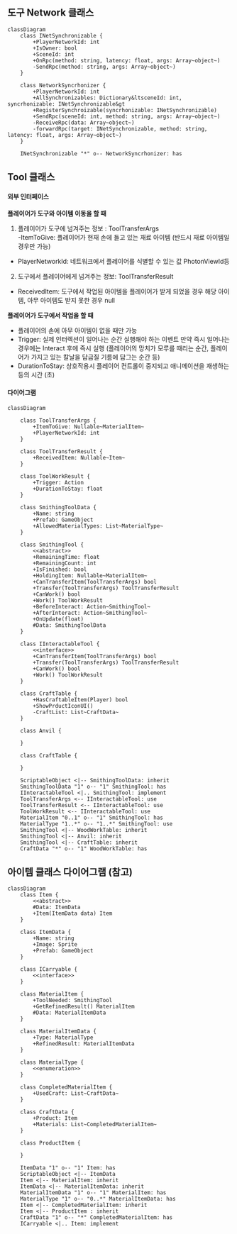 ## 도구 Network 클래스

```mermaid
classDiagram
    class INetSynchronizable {
        +PlayerNetworkId: int
        +IsOwner: bool
        +SceneId: int
        +OnRpc(method: string, latency: float, args: Array~object~)
        -SendRpc(method: string, args: Array~object~)
    }

    class NetworkSyncrhonizer {
        +PlayerNetworkId: int
        +AllSynchronizables: Dictionary&ltsceneId: int, syncrhonizable: INetSynchronizable&gt
        +RegisterSynchroizable(syncrhonizable: INetSynchronizable)
        +SendRpc(sceneId: int, method: string, args: Array~object~)
        -ReceiveRpc(data: Array~object~)
        -forwardRpc(target: INetSynchronizable, method: string, latency: float, args: Array~object~)
    }

    INetSynchronizable "*" o-- NetworkSyncrhonizer: has
```

## Tool 클래스

#### 외부 인터페이스
**플레이어가 도구와 아이템 이동을 할 때**
1.  플레이어가 도구에 넘겨주는 정보 : ToolTransferArgs  
 -ItemToGive: 플레이어가 현재 손에 들고 있는 재료 아이템 (반드시 재료 아이템일 경우만 가능)
- PlayerNetworkId: 네트워크에서 플레이어를 식별할 수 있는 값 PhotonViewId등 
2. 도구에서 플레이어에게 넘겨주는 정보: ToolTransferResult
- ReceivedItem: 도구에서 작업된 아이템을 플레이어가 받게 되었을 경우 해당 아이템, 아무 아이템도 받지 못한 경우 null

**플레이어가 도구에서 작업을 할 때**
- 플레이어의 손에 아무 아이템이 없을 때만 가능
- Trigger: 실제 인터렉션이 일어나는 순간 실행해야 하는 이벤트 만약 즉시 일어나는 경우에는 Interact 후에 즉시 실행
(플레이어의 망치가 모루를 때리는 순간,  플레이어가 가지고 있는 칼날을 담금질 기름에 담그는 순간 등)
- DurationToStay: 상호작용시 플레이어 컨트롤이 중지되고 애니메이션을 재생하는 등의 시간 (초)

####  다이어그램

```mermaid
classDiagram

    class ToolTransferArgs {
        +ItemToGive: Nullable~MaterialItem~
        +PlayerNetworkId: int
    }

    class ToolTransferResult {
        +ReceivedItem: Nullable~Item~
    }

    class ToolWorkResult {
        +Trigger: Action
        +DurationToStay: float
    }

    class SmithingToolData {
        +Name: string
        +Prefab: GameObject
        +AllowedMaterialTypes: List~MaterialType~
    }

	class SmithingTool {
    	<<abstract>>
        +RemainingTime: float 
        +RemainingCount: int
        +IsFinished: bool 
        +HoldingItem: Nullable~MaterialItem~  
        +CanTransferItem(ToolTransferArgs) bool
        +Transfer(ToolTransferArgs) ToolTransferResult
        +CanWork() bool
        +Work() ToolWorkResult
        +BeforeInteract: Action~SmithingTool~
        +AfterInteract: Action~SmithingTool~
        +OnUpdate(float)
        #Data: SmithingToolData
	}

    class IInteractableTool {
        <<interface>>
        +CanTransferItem(ToolTransferArgs) bool
        +Transfer(ToolTransferArgs) ToolTransferResult
        +CanWork() bool
        +Work() ToolWorkResult
    }

    class CraftTable {
        +HasCraftableItem(Player) bool
        +ShowPrductIconUI()
        -CraftList: List~CraftData~
    }

    class Anvil {

    }

    class CraftTable {
        
    }
    
    ScriptableObject <|-- SmithingToolData: inherit
    SmithingToolData "1" o-- "1" SmithingTool: has
    IInteractableTool <|.. SmithingTool: implement
    ToolTransferArgs <-- IInteractableTool: use
    ToolTransferResult <-- IInteractableTool: use
    ToolWorkResult <-- IInteractableTool: use
    MaterialItem "0..1" o-- "1" SmithingTool: has
    MaterialType "1..*" o-- "1..*" SmithingTool: use
    SmithingTool <|-- WoodWorkTable: inherit
    SmithingTool <|-- Anvil: inherit 
    SmithingTool <|-- CraftTable: inherit
    CraftData "*" o-- "1" WoodWorkTable: has
```

## 아이템 클래스 다이어그램 (참고)

```mermaid
classDiagram
	class Item {
    	<<abstract>>
        #Data: ItemData
		+Item(ItemData data) Item
	}

	class ItemData {
		+Name: string
		+Image: Sprite
		+Prefab: GameObject
	}

	class ICarryable {
    	<<interface>>
	}
    
    class MaterialItem {
        +ToolNeeded: SmithingTool 
        +GetRefinedResult() MaterialItem 
        #Data: MaterialItemData
    }

    class MaterialItemData {
        +Type: MaterialType
        +RefinedResult: MaterialItemData
    }

    class MaterialType {
        <<enumeration>>
    }

    class CompletedMaterialItem {
        +UsedCraft: List~CraftData~
    }
    
    class CraftData {
        +Product: Item 
        +Materials: List~CompletedMaterialItem~ 
    }

    class ProductItem {

    }

	ItemData "1" o-- "1" Item: has
    ScriptableObject <|-- ItemData
    Item <|-- MaterialItem: inherit
    ItemData <|-- MaterialItemData: inherit
    MaterialItemData "1" o-- "1" MaterialItem: has
    MaterialType "1" o-- "0..*" MaterialItemData: has
    Item <|-- CompletedMaterialItem: inherit
    Item <|-- ProductItem : inherit
    CraftData "1" o-- "*" CompletedMaterialItem: has
    ICarryable <|.. Item: implement
```

